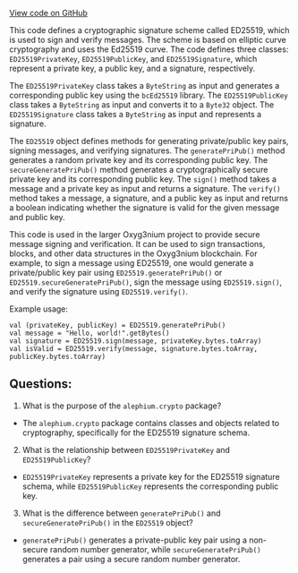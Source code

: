 [View code on GitHub](https://github.com/alephium/alephium/crypto/src/main/scala/org/alephium/crypto/ED25519.scala)

This code defines a cryptographic signature scheme called ED25519, which is used to sign and verify messages. The scheme is based on elliptic curve cryptography and uses the Ed25519 curve. The code defines three classes: `ED25519PrivateKey`, `ED25519PublicKey`, and `ED25519Signature`, which represent a private key, a public key, and a signature, respectively. 

The `ED25519PrivateKey` class takes a `ByteString` as input and generates a corresponding public key using the `bcEd25519` library. The `ED25519PublicKey` class takes a `ByteString` as input and converts it to a `Byte32` object. The `ED25519Signature` class takes a `ByteString` as input and represents a signature. 

The `ED25519` object defines methods for generating private/public key pairs, signing messages, and verifying signatures. The `generatePriPub()` method generates a random private key and its corresponding public key. The `secureGeneratePriPub()` method generates a cryptographically secure private key and its corresponding public key. The `sign()` method takes a message and a private key as input and returns a signature. The `verify()` method takes a message, a signature, and a public key as input and returns a boolean indicating whether the signature is valid for the given message and public key. 

This code is used in the larger Oxyg3nium project to provide secure message signing and verification. It can be used to sign transactions, blocks, and other data structures in the Oxyg3nium blockchain. For example, to sign a message using ED25519, one would generate a private/public key pair using `ED25519.generatePriPub()` or `ED25519.secureGeneratePriPub()`, sign the message using `ED25519.sign()`, and verify the signature using `ED25519.verify()`. 

Example usage:

```
val (privateKey, publicKey) = ED25519.generatePriPub()
val message = "Hello, world!".getBytes()
val signature = ED25519.sign(message, privateKey.bytes.toArray)
val isValid = ED25519.verify(message, signature.bytes.toArray, publicKey.bytes.toArray)
```
## Questions: 
 1. What is the purpose of the `alephium.crypto` package?
- The `alephium.crypto` package contains classes and objects related to cryptography, specifically for the ED25519 signature schema.

2. What is the relationship between `ED25519PrivateKey` and `ED25519PublicKey`?
- `ED25519PrivateKey` represents a private key for the ED25519 signature schema, while `ED25519PublicKey` represents the corresponding public key.

3. What is the difference between `generatePriPub()` and `secureGeneratePriPub()` in the `ED25519` object?
- `generatePriPub()` generates a private-public key pair using a non-secure random number generator, while `secureGeneratePriPub()` generates a pair using a secure random number generator.